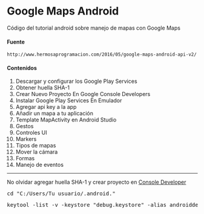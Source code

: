 # Google Maps Android
Código del tutorial android sobre manejo de mapas con Google Maps

#### Fuente
```
http://www.hermosaprogramacion.com/2016/05/google-maps-android-api-v2/
```
#### Contenidos
1.  Descargar y configurar los Google Play Services
2.  Obtener huella SHA-1
3.  Crear Nuevo Proyecto En Google Console Developers
4.  Instalar Google Play Services En Emulador
5.  Agregar api key a la app
6.  Añadir un mapa a tu aplicación
7.  Template MapActivity en Android Studio
8.  Gestos
9.  Controles UI
10. Markers
11. Tipos de mapas
12. Mover la cámara
13. Formas
14. Manejo de eventos

***

No olvidar agregar huella SHA-1 y crear proyecto en [Console Developer](https://console.developers.google.com)

<pre>
cd "C:/Users/Tu usuario/.android."
</pre>

<pre>
keytool -list -v -keystore "debug.keystore" -alias androiddebugkey -storepass android -keypass android
</pre>





